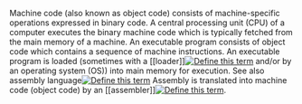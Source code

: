 Machine code (also known as object code) consists of machine-specific operations expressed in binary code. A central processing unit (CPU) of a computer executes the binary machine code which is typically fetched from the main memory of a machine. An executable program consists of object code which contains a sequence of machine instructions. An executable program is loaded (sometimes with a [[loader]][![Define this term](https://www.cs.fsu.edu/~engelen/courses/COP402003/define.gif)](https://www.cs.fsu.edu/~engelen/courses/COP402003/board.html#loader) and/or by an operating system (OS)) into main memory for execution. See also assembly language[![Define this term](https://www.cs.fsu.edu/~engelen/courses/COP402003/define.gif)](https://www.cs.fsu.edu/~engelen/courses/COP402003/board.html#assembly) Assembly is translated into machine code (object code) by an [[assembler]][![Define this term](https://www.cs.fsu.edu/~engelen/courses/COP402003/define.gif)](https://www.cs.fsu.edu/~engelen/courses/COP402003/board.html#assembler).